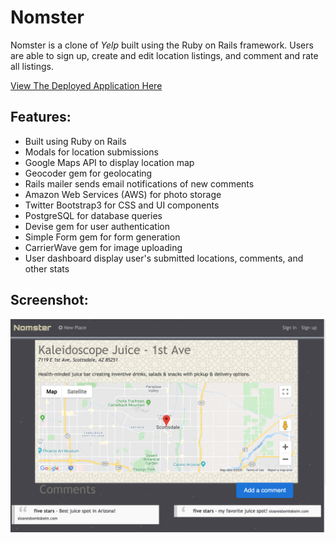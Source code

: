 # Nomster
Nomster is a clone of *Yelp* built using the Ruby on Rails framework. Users are able to sign up, create and edit location listings, and comment and rate all listings.

[View The Deployed Application Here](https://nomster-sloane-siverson.herokuapp.com/)

## Features:
* Built using Ruby on Rails
* Modals for location submissions
* Google Maps API to display location map
* Geocoder gem for geolocating
* Rails mailer sends email notifications of new comments
* Amazon Web Services (AWS) for photo storage
* Twitter Bootstrap3 for CSS and UI components
* PostgreSQL for database queries
* Devise gem for user authentication
* Simple Form gem for form generation
* CarrierWave gem for image uploading
* User dashboard display user's submitted locations, comments, and other stats

## Screenshot:
![](/app/assets/images/screenshot1.png)

